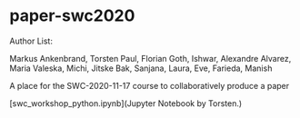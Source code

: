 # paper-swc2020

Author List:

Markus Ankenbrand, Torsten Paul, Florian Goth, Ishwar, Alexandre Alvarez, Maria Valeska, Michi, Jitske Bak, Sanjana, Laura, Eve, Farieda,
Manish

A place for the SWC-2020-11-17 course to collaboratively produce a paper

[swc_workshop_python.ipynb](Jupyter Notebook by Torsten.)

